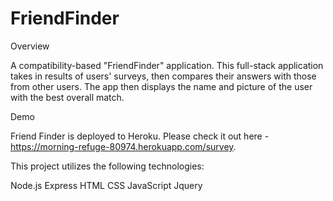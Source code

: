 # FriendFinder

Overview

A compatibility-based "FriendFinder" application. This full-stack application takes in results of users' surveys, then compares their answers with those from other users. The app then displays the name and picture of the user with the best overall match.

Demo

Friend Finder is deployed to Heroku. Please check it out here - https://morning-refuge-80974.herokuapp.com/survey.


This project utilizes the following technologies:

Node.js
Express
HTML
CSS
JavaScript
Jquery
